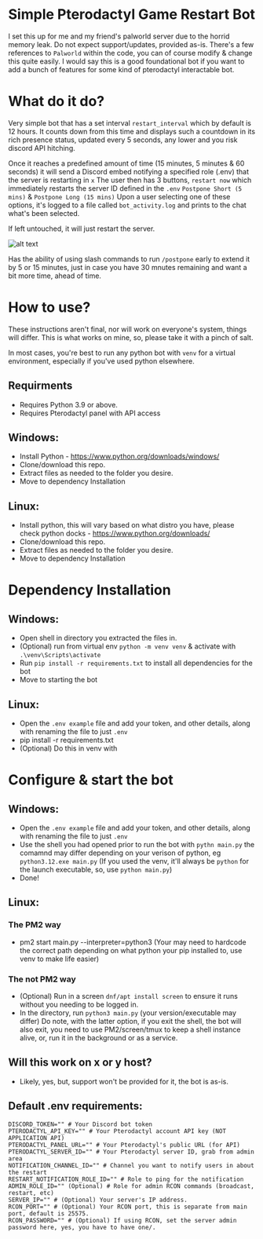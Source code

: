 # Simple Pterodactyl Game Restart Bot

I set this up for me and my friend's palworld server due to the horrid memory leak.
Do not expect support/updates, provided as-is.
There's a few references to `Palworld` within the code, you can of course modify & change this quite easily.
I would say this is a good foundational bot if you want to add a bunch of features for some kind of pterodactyl interactable bot.

# What do it do?
Very simple bot that has a set interval `restart_interval` which by default is 12 hours.
It counts down from this time and displays such a countdown in its rich presence status, updated every 5 seconds, any lower and you risk discord API hitching.

Once it reaches a predefined amount of time (15 minutes, 5 minutes & 60 seconds) it will send a Discord embed notifying a specified role (.env) that the server is restarting in `x`
The user then has 3 buttons, `restart now` which immediately restarts the server ID defined in the `.env` `Postpone Short (5 mins)` & `Postpone Long (15 mins)`
Upon a user selecting one of these options, it's logged to a file called `bot_activity.log` and prints to the chat what's been selected.

If left untouched, it will just restart the server.

![alt text](https://noc.wf/PPpCpoxkh0-XjkUCVdTz8.png?no_redirect=true)

Has the ability of using slash commands to run `/postpone` early to extend it by 5 or 15 minutes, just in case you have 30 mnutes remaining and want a bit more time, ahead of time.

# How to use?

These instructions aren't final, nor will work on everyone's system, things will differ.
This is what works on mine, so, please take it with a pinch of salt.

In most cases, you're best to run any python bot with `venv` for a virtual environment, especially if you've used python elsewhere.

## Requirments
- Requires Python 3.9 or above.
- Requires Pterodactyl panel with API access

## Windows:

- Install Python - https://www.python.org/downloads/windows/
- Clone/download this repo.
- Extract files as needed to the folder you desire.
- Move to dependency Installation

## Linux:

- Install python, this will vary based on what distro you have, please check python docks - https://www.python.org/downloads/
- Clone/download this repo.
- Extract files as needed to the folder you desire.
- Move to dependency Installation

# Dependency Installation

## Windows:

- Open shell in directory you extracted the files in.
- (Optional) run from virtual env `python -m venv venv` & activate with `.\venv\Scripts\activate`
- Run `pip install -r requirements.txt` to install all dependencies for the bot
- Move to starting the bot

## Linux:

- Open the `.env example` file and add your token, and other details, along with renaming the file to just `.env`
- pip install -r requirements.txt
- (Optional) Do this in venv with 

# Configure & start the bot

## Windows:

- Open the `.env example` file and add your token, and other details, along with renaming the file to just `.env`
- Use the shell you had opened prior to run the bot with `pythn main.py` the comamnd may differ depending on your verison of python, eg `python3.12.exe main.py`
(If you used the venv, it'll always be `python` for the launch executable, so, use `python main.py`)
- Done!

## Linux:

### The PM2 way

- pm2 start main.py --interpreter=python3 (Your may need to hardcode the correct path depending on what python your pip installed to, use venv to make life easier)

### The not PM2 way

- (Optional) Run in a screen `dnf/apt install screen` to ensure it runs without you needing to be logged in.
- In the directory, run `python3 main.py` (your version/executable may differ)
Do note, with the latter option, if you exit the shell, the bot will also exit, you need to use PM2/screen/tmux to keep a shell instance alive, or, run it in the background or as a service.

## Will this work on x or y host?

- Likely, yes, but, support won't be provided for it, the bot is as-is.

## Default .env requirements:

```
DISCORD_TOKEN="" # Your Discord bot token
PTERODACTYL_API_KEY="" # Your Pterodactyl account API key (NOT APPLICATION API)
PTERODACTYL_PANEL_URL="" # Your Pterodactyl's public URL (for API)
PTERODACTYL_SERVER_ID="" # Your Pterodactyl server ID, grab from admin area
NOTIFICATION_CHANNEL_ID="" # Channel you want to notify users in about the restart
RESTART_NOTIFICATION_ROLE_ID="" # Role to ping for the notification
ADMIN_ROLE_ID="" (Optional) # Role for admin RCON commands (broadcast, restart, etc)
SERVER_IP="" # (Optional) Your server's IP address.
RCON_PORT="" # (Optional) Your RCON port, this is separate from main port, default is 25575.
RCON_PASSWORD="" # (Optional) If using RCON, set the server admin password here, yes, you have to have one/.
```
